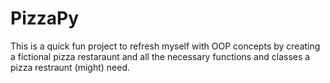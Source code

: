 # PizzaPy
This is a quick fun project to refresh myself with OOP concepts by creating a fictional pizza restaraunt and all the necessary functions and classes a pizza restraunt (might) need.